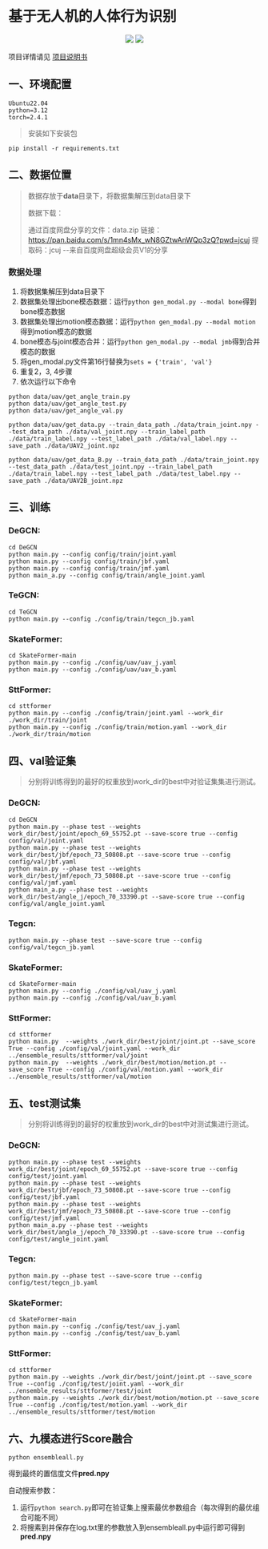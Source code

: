 # 基于无人机的人体行为识别

<p align="center">
<a href="https://ieeexplore.ieee.org/document/10478824"><img src="https://img.shields.io/badge/IEEE-Paper-blue"></a>
<a href="https://paperswithcode.com/sota/skeleton-based-action-recognition-on-ntu-rgbd-1?p=degcn-deformable-graph-convolutional-networks"><img src="https://img.shields.io/endpoint.svg?url=https://paperswithcode.com/badge/degcn-deformable-graph-convolutional-networks/skeleton-based-action-recognition-on-ntu-rgbd-1"></a>
</p>

项目详情请见 [项目说明书](https://github.com/ylyaixi/life-victory/blob/main/%E5%9F%BA%E4%BA%8E%E6%97%A0%E4%BA%BA%E6%9C%BA%E7%9A%84%E4%BA%BA%E4%BD%93%E8%A1%8C%E4%B8%BA%E8%AF%86%E5%88%AB%E8%AF%B4%E6%98%8E%E4%B9%A6.pdf)  
  
## 一、环境配置

```
Ubuntu22.04
python=3.12
torch=2.4.1
```

> 安装如下安装包

```
pip install -r requirements.txt
```



## 二、数据位置

> 数据存放于**data**目录下，将数据集解压到data目录下
>
> 数据下载：
>
> 通过百度网盘分享的文件：data.zip
> 链接：https://pan.baidu.com/s/1mn4sMx_wN8GZtwAnWQp3zQ?pwd=jcuj 
> 提取码：jcuj 
> --来自百度网盘超级会员V1的分享

### 数据处理

1. 将数据集解压到data目录下
2. 数据集处理出bone模态数据：运行`python gen_modal.py --modal bone`得到bone模态数据
3. 数据集处理出motion模态数据：运行`python gen_modal.py --modal motion`得到motion模态的数据
4. bone模态与joint模态合并：运行`python gen_modal.py --modal jmb`得到合并模态的数据
5. 将gen_modal.py文件第16行替换为`sets = {'train', 'val'}`
6. 重复2，3,   4步骤
7. 依次运行以下命令

```
python data/uav/get_angle_train.py
python data/uav/get_angle_test.py
python data/uav/get_angle_val.py

python data/uav/get_data.py --train_data_path ./data/train_joint.npy --test_data_path ./data/val_joint.npy --train_label_path ./data/train_label.npy --test_label_path ./data/val_label.npy --save_path ./data/UAV2_joint.npz

python data/uav/get_data_B.py --train_data_path ./data/train_joint.npy --test_data_path ./data/test_joint.npy --train_label_path ./data/train_label.npy --test_label_path ./data/test_label.npy --save_path ./data/UAV2B_joint.npz
```



## 三、训练

### DeGCN:

```
cd DeGCN
python main.py --config config/train/joint.yaml
python main.py --config config/train/jbf.yaml
python main.py --config config/train/jmf.yaml
python main_a.py --config config/train/angle_joint.yaml
```

### TeGCN:

```
cd TeGCN
python main.py --config ./config/train/tegcn_jb.yaml
```

### SkateFormer:

```
cd SkateFormer-main
python main.py --config ./config/uav/uav_j.yaml
python main.py --config ./config/uav/uav_b.yaml 
```

### SttFormer:

```
cd sttformer
python main.py --config ./config/train/joint.yaml --work_dir ./work_dir/train/joint
python main.py --config ./config/train/motion.yaml --work_dir ./work_dir/train/motion
```



## 四、val验证集

> 分别将训练得到的最好的权重放到work_dir的best中对验证集集进行测试。

### DeGCN:

```
cd DeGCN
python main.py --phase test --weights work_dir/best/joint/epoch_69_55752.pt --save-score true --config config/val/joint.yaml
python main.py --phase test --weights work_dir/best/jbf/epoch_73_50808.pt --save-score true --config config/val/jbf.yaml 
python main.py --phase test --weights work_dir/best/jmf/epoch_73_50808.pt --save-score true --config config/val/jmf.yaml
python main_a.py --phase test --weights work_dir/best/angle_j/epoch_70_33390.pt --save-score true --config config/val/angle_joint.yaml
```

### Tegcn:

```
python main.py --phase test --save-score true --config config/val/tegcn_jb.yaml
```

### SkateFormer:

```
cd SkateFormer-main
python main.py --config ./config/val/uav_j.yaml
python main.py --config ./config/val/uav_b.yaml
```

### SttFormer:

```
cd sttformer
python main.py  --weights ./work_dir/best/joint/joint.pt --save_score True --config ./config/val/joint.yaml --work_dir ../ensemble_results/sttformer/val/joint
python main.py  --weights ./work_dir/best/motion/motion.pt --save_score True --config ./config/val/motion.yaml --work_dir ../ensemble_results/sttformer/val/motion
```



## 五、test测试集

> 分别将训练得到的最好的权重放到work_dir的best中对测试集进行测试。

### DeGCN:

```
python main.py --phase test --weights work_dir/best/joint/epoch_69_55752.pt --save-score true --config config/test/joint.yaml
python main.py --phase test --weights work_dir/best/jbf/epoch_73_50808.pt --save-score true --config config/test/jbf.yaml
python main.py --phase test --weights work_dir/best/jmf/epoch_73_50808.pt --save-score true --config config/test/jmf.yaml
python main_a.py --phase test --weights work_dir/best/angle_j/epoch_70_33390.pt --save-score true --config config/test/angle_joint.yaml
```

### Tegcn:

```
python main.py --phase test --save-score true --config config/test/tegcn_jb.yaml
```

### SkateFormer:

```
cd SkateFormer-main
python main.py --config ./config/test/uav_j.yaml
python main.py --config ./config/test/uav_b.yaml
```

### SttFormer:

```
cd sttformer
python main.py --weights ./work_dir/best/joint/joint.pt --save_score True --config ./config/test/joint.yaml --work_dir ../ensemble_results/sttformer/test/joint
python main.py --weights ./work_dir/best/motion/motion.pt --save_score True --config ./config/test/motion.yaml --work_dir ../ensemble_results/sttformer/test/motion
```



## 六、九模态进行Score融合

```
python ensembleall.py
```

得到最终的置信度文件**pred.npy**

自动搜索参数：

1. 运行`python search.py`即可在验证集上搜索最优参数组合（每次得到的最优组合可能不同）
2. 将搜素到并保存在log.txt里的参数放入到ensembleall.py中运行即可得到**pred.npy**
